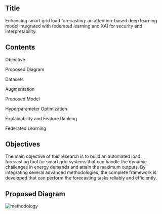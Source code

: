 ## Title
Enhancing smart grid load forecasting: an attention-based deep learning model integrated with federated learning and XAI for security and interpretability.


## Contents
Objective

Proposed Diagram

Datasets

Augmentation

Proposed Model

Hyperparameter Optimization

Explainability and Feature Ranking

Federated Learning

## Objectives
The main objective of this research is to build an automated load forecasting tool for smart grid systems that can handle the dynamic challenges in energy demands and attain the maximum outputs. By integrating several advanced methodologies, the complete framework is developed that can perform the forecasting tasks reliably and efficiently. 

## Proposed Diagram

![methodology](https://github.com/alamin-sarker/load-forecasting/assets/47381244/4923c55a-5f5e-4ee6-bbbd-3ca09d303b47)


